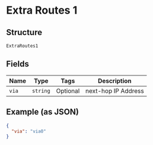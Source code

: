 
# Extra Routes 1

## Structure

`ExtraRoutes1`

## Fields

| Name | Type | Tags | Description |
|  --- | --- | --- | --- |
| `via` | `string` | Optional | next-hop IP Address |

## Example (as JSON)

```json
{
  "via": "via0"
}
```

